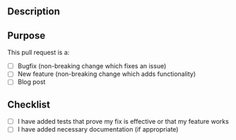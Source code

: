 ## Description

<!-- If your pull request solves an issue, please reference it here -->

## Purpose
This pull request is a:

- [ ] Bugfix (non-breaking change which fixes an issue)
- [ ] New feature (non-breaking change which adds functionality)
- [ ] Blog post

## Checklist

<!-- Put an `x` in the boxes that apply. You can also fill these out after creating the PR. If you're unsure about any of them, don't hesitate to ask. We're here to help! This is simply a reminder of what we are going to look for before merging your code. -->

- [ ] I have added tests that prove my fix is effective or that my feature works
- [ ] I have added necessary documentation (if appropriate)
